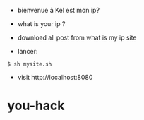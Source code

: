 - bienvenue à Kel est mon ip?

- what is your ip ?
- download all post from what is my ip site
- lancer:
```
$ sh mysite.sh
```
- visit http://localhost:8080


# you-hack
